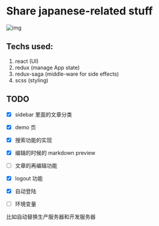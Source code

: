 # Share japanese-related stuff

![img](https://carywill.github.io/learnJapaneseWeb/screenshots/screenshot1.png)

## Techs used:

1. react (UI)
2. redux (manage App state)
3. redux-saga (middle-ware for side effects)
4. scss (styling)

## TODO

- [X] sidebar 里面的文章分类

- [X] demo 页

- [X] 搜索功能的实现

- [X] 编辑的时候的 markdown preview

- [ ] 文章的再编辑功能

- [x] logout 功能

- [x] 自动登陆

- [ ] 环境变量

比如自动替换生产服务器和开发服务器
